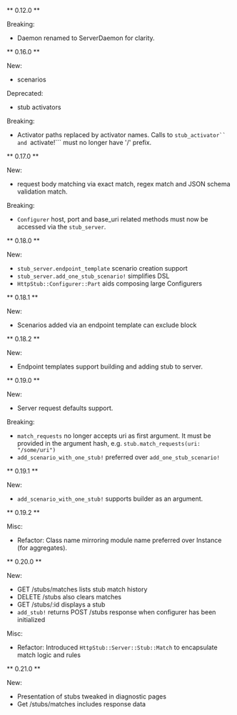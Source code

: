 ** 0.12.0 **

Breaking:
* Daemon renamed to ServerDaemon for clarity.

** 0.16.0 **

New:
* scenarios

Deprecated:
* stub activators

Breaking:
* Activator paths replaced by activator names.  Calls to ```stub_activator`` and ```activate!``` must no longer have '/' prefix.
 
 ** 0.17.0 **

New: 
* request body matching via exact match, regex match and JSON schema validation match.

Breaking:
* ```Configurer``` host, port and base_uri related methods must now be accessed via the ```stub_server```.

 ** 0.18.0 **

New:
* ```stub_server.endpoint_template``` scenario creation support
* ```stub_server.add_one_stub_scenario!``` simplifies DSL
* ```HttpStub::Configurer::Part``` aids composing large Configurers

 ** 0.18.1 **

New:
* Scenarios added via an endpoint template can exclude block

 ** 0.18.2 **

New:
* Endpoint templates support building and adding stub to server.

 ** 0.19.0 **
 
New:
* Server request defaults support.

Breaking:
* ```match_requests``` no longer accepts uri as first argument.  It must be provided in the argument hash, e.g. ```stub.match_requests(uri: "/some/uri")```
* ```add_scenario_with_one_stub!``` preferred over ```add_one_stub_scenario!```

 ** 0.19.1 **

New:
* ```add_scenario_with_one_stub!``` supports builder as an argument.

 ** 0.19.2 **

Misc: 
* Refactor: Class name mirroring module name preferred over Instance (for aggregates).

** 0.20.0 **

New:
* GET /stubs/matches lists stub match history
* DELETE /stubs also clears matches
* GET /stubs/:id displays a stub
* ```add_stub!``` returns POST /stubs response when configurer has been initialized

Misc:
* Refactor: Introduced ```HttpStub::Server::Stub::Match``` to encapsulate match logic and rules

** 0.21.0 **

New:
* Presentation of stubs tweaked in diagnostic pages
* Get /stubs/matches includes response data
